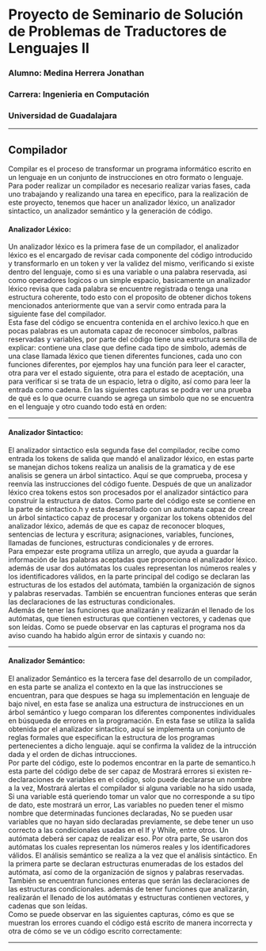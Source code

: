 # Proyecto de Seminario de Solución de Problemas de Traductores de Lenguajes II
### Alumno: Medina Herrera Jonathan
### Carrera: Ingenieria en Computación
### Universidad de Guadalajara
----------------
## Compilador
Compilar es el proceso de transformar un programa informático escrito en un lenguaje en un conjunto de instrucciones en otro formato o lenguaje.  
Para poder realizar un compilador es necesario realizar varias fases, cada uno trabajando y realizando una tarea en epecifico, para la realización de este proyecto, tenemos que hacer un analizador léxico, un analizador sintactico, un analizador semántico y la generación de código. 
#### Analizador Léxico:  
Un analizador léxico es la primera fase de un compilador, el analizador léxico es el encargado de revisar cada componente del código introducido y transformarlo en un token y ver la validez del mismo, verificando si existe dentro del lenguaje, como si es una variable o una palabra reservada, asi como operadores logicos o un simple espacio, basicamente un analizador léxico revisa que cada palabra se encuentre registrada o tenga una estructura coherente, todo esto con el proposito de obtener dichos tokens mencionados anteriormente que van a servir como entrada para la siguiente fase del compilador.  
Esta fase del código se encuentra contenida en el archivo lexico.h que en pocas palabras es un automata capaz de reconocer simbolos, palbras reservadas y variables, por parte del código tiene una estructura sencilla de explicar: contiene una clase que define cada tipo de simbolo, además de una clase llamada léxico que tienen diferentes funciones, cada uno con funciones diferentes, por ejemplos hay una función para leer el caracter, otra para ver el estado siguiente, otra para el estado de aceptación, una para verificar si se trata de un espacio, letra o dígito, así como para leer la entrada como cadena.
En las siguientes capturas se podra ver una prueba de qué es lo que ocurre cuando se agrega un simbolo que no se encuentra en el lenguaje y otro cuando todo está en orden:

-------------
#### Analizador Sintactico:  
El analizador sintactico esla segunda fase del compilador, recibe como entrada los tokens de salida que mandó el analizador léxico, en estas parte se manejan dichos tokens realiza un analisis de la gramatica y de ese analisis se genera un árbol sintactico. Aquí se que comprueba, procesa y reenvía las instrucciones del código fuente. Después de que un analizador léxico crea tokens estos son procesados por el analizador sintáctico para construir la estructura de datos.
Como parte del código este se contiene en la parte de sintactico.h y esta desarrollado con un automata capaz de crear un árbol sintactico capaz de procesar y organizar los tokens obtenidos del analizador léxico, además de que es capaz de reconocer bloques, sentencias de lectura y escritura; asignaciones, variables, funciones, llamadas de funciones, estructuras condicionales y de errores.  
Para empezar este programa utiliza un arreglo, que ayuda a guardar la información de las palabras aceptadas que proporciona el analizador léxico. además de usar dos autómatas los cuales representan los números reales y los identificadores válidos, en la parte principal del codigo se declaran las estructuras de los estados del autómata, también la organización de signos y palabras reservadas. También se encuentran funciones enteras que serán las declaraciones de las estructuras condicionales.  
Además de tener las funciones que analizarán y realizarán el llenado de los autómatas, que tienen estructuras que contienen vectores, y cadenas que son leídas.
Como se puede observar en las capturas el programa nos da aviso cuando ha habido algún error de sintaxis y cuando no:

-------------
#### Analizador Semántico:  
El analizador Semántico es la tercera fase del desarrollo de un compilador, en esta parte se analiza el contexto en la que las instrucciones se encuentran, para que despues se haga su implementación en lenguaje de bajo nivel, en esta fase se analiza una estructura de instrucciones en un árbol semántico y luego comparan los
diferentes componentes individuales en búsqueda de errores en la programación. En esta fase se utiliza la salida obtenida por el analizador sintactico, aquí se implementa un conjunto de reglas formales que especifican la estructura de los programas pertenecientes a dicho lenguaje. aquí se confirma la validez de la intrucción dada y el orden de dichas intrucciones.  
Por parte del código, este lo podemos encontrar en la parte de semantico.h esta parte del código debe de ser capaz de Mostrará errores si existen re-declaraciones de variables en el código, solo puede declararse un nombre a la vez, Mostrará alertas el compilador si alguna variable no ha sido usada, Si una variable está queriendo tomar un valor que no corresponde a su tipo de dato, este mostrará un error, Las variables no pueden tener el mismo nombre que determinadas funciones declaradas, No se pueden usar variables que no hayan sido declaradas previamente, se debe tener un uso correcto a las condicionales usadas en el If y While, entre otros. Un autómata deberá ser capaz de realizar eso. Por otra parte, Se usaron dos autómatas los cuales representan los números reales y los identificadores
válidos. El análisis semántico se realiza a la vez que el análisis sintáctico. En la primera parte se declaran estructuras enumeradas de los estados del autómata,
así como de la organización de signos y palabras reservadas. También se encuentran funciones enteras que serán las declaraciones de las estructuras condicionales.
además de tener funciones que analizarán, realizarán el llenado de los autómatas y estructuras contienen vectores, y cadenas que son leídas.  
Como se puede observar en las siguientes capturas, cómo es que se muestran los errores cuando el código está escrito de manera incorrecta y otra de cómo se ve un código escrito correctamente:

-----------
